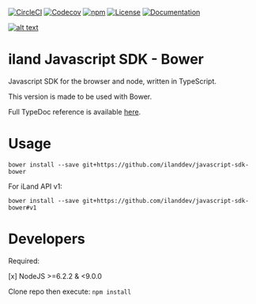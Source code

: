 [![CircleCI](https://img.shields.io/circleci/project/github/ilanddev/javascript-sdk.svg)](https://circleci.com/gh/ilanddev/javascript-sdk/tree/master) [![Codecov](https://img.shields.io/codecov/c/github/ilanddev/javascript-sdk.svg)](https://codecov.io/gh/ilanddev/javascript-sdk) [![npm](https://img.shields.io/npm/dt/iland-sdk.svg)](https://www.npmjs.com/package/iland-sdk) [![License](https://img.shields.io/badge/License-BSD%203--Clause-blue.svg)](https://github.com/ilanddev/javascript-sdk/blob/master/LICENSE) [![Documentation](https://img.shields.io/badge/Documentation-TypeDoc-blue.svg)](https://ilanddev.github.io/javascript-sdk)

[![alt text](https://www.iland.com/wp-content/themes/iland/lib/module/header/img/iland-logo-2017.svg "Iland.com")](https://www.iland.com)
# iland Javascript SDK - Bower

Javascript SDK for the browser and node, written in TypeScript.

This version is made to be used with Bower.

Full TypeDoc reference is available [here](https://ilanddev.github.io/javascript-sdk).

# Usage

```bower install --save git+https://github.com/ilanddev/javascript-sdk-bower```

For iLand API v1:

```bower install --save git+https://github.com/ilanddev/javascript-sdk-bower#v1```


# Developers
Required:

[x] NodeJS >=6.2.2 & <9.0.0

Clone repo then execute:
``npm install``
